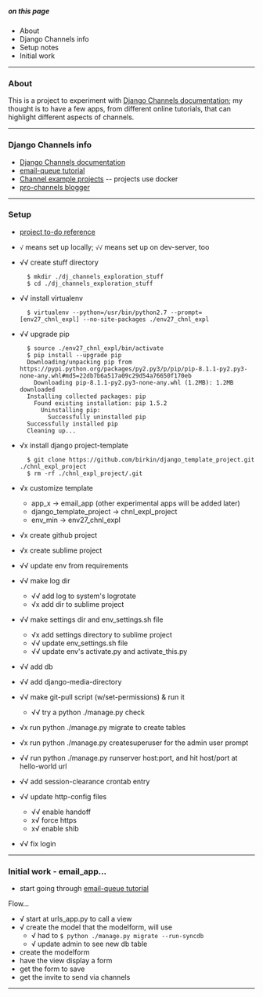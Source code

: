 ##### on this page

- About
- Django Channels info
- Setup notes
- Initial work

---


### About

This is a project to experiment with [Django Channels documentation](http://channels.readthedocs.org/en/latest/index.html); my thought is to have a few apps, from different online tutorials, that can highlight different aspects of channels.

---


### Django Channels info

- [Django Channels documentation](http://channels.readthedocs.org/en/latest/index.html)
- [email-queue tutorial](https://www.wordfugue.com/using-django-channels-email-sending-queue/)
- [Channel example projects](https://github.com/andrewgodwin/channels-examples) -- projects use docker
- [pro-channels blogger](https://brejoc.com/django-channels-are-a-game-changer/)

---


### Setup

- [project to-do reference](https://gist.github.com/birkin/04a0a124d49be02e3d58)

- `√` means set up locally; `√√` means set up on dev-server, too

- √√ create stuff directory

        $ mkdir ./dj_channels_exploration_stuff
        $ cd ./dj_channels_exploration_stuff

- √√ install virtualenv

        $ virtualenv --python=/usr/bin/python2.7 --prompt=[env27_chnl_expl] --no-site-packages ./env27_chnl_expl

- √√ upgrade pip

        $ source ./env27_chnl_expl/bin/activate
        $ pip install --upgrade pip
        Downloading/unpacking pip from https://pypi.python.org/packages/py2.py3/p/pip/pip-8.1.1-py2.py3-none-any.whl#md5=22db7b6a517a09c29d54a76650f170eb
          Downloading pip-8.1.1-py2.py3-none-any.whl (1.2MB): 1.2MB downloaded
        Installing collected packages: pip
          Found existing installation: pip 1.5.2
            Uninstalling pip:
              Successfully uninstalled pip
        Successfully installed pip
        Cleaning up...

- √x install django project-template

        $ git clone https://github.com/birkin/django_template_project.git ./chnl_expl_project
        $ rm -rf ./chnl_expl_project/.git

- √x customize template
    - app_x -> email_app  (other experimental apps will be added later)
    - django_template_project -> chnl_expl_project
    - env_min -> env27_chnl_expl

- √x create github project

- √x create sublime project

- √√ update env from requirements

- √√ make log dir
    - √√ add log to system's logrotate
    - √x add dir to sublime project

- √√ make settings dir and env_settings.sh file
    - √x add settings directory to sublime project
    - √√ update env_settings.sh file
    - √√ update env's activate.py and activate_this.py

- √√ add db

- √√ add django-media-directory

- √√ make git-pull script (w/set-permissions) & run it
    - √√ try a python ./manage.py check

- √x run python ./manage.py migrate to create tables

- √x run python ./manage.py createsuperuser for the admin user prompt

- √√ run python ./manage.py runserver host:port, and hit host/port at hello-world url

- √√ add session-clearance crontab entry

- √√ update http-config files
    - √√ enable handoff
    - x√ force https
    - x√ enable shib

- √√ fix login

---


### Initial work - email_app...

- start going through [email-queue tutorial](https://www.wordfugue.com/using-django-channels-email-sending-queue/)

Flow...

- √ start at urls_app.py to call a view
- √ create the model that the modelform, will use
    - √ had to `$ python ./manage.py migrate --run-syncdb`
    - √ update admin to see new db table
- create the modelform
- have the view display a form
- get the form to save
- get the invite to send via channels


---
